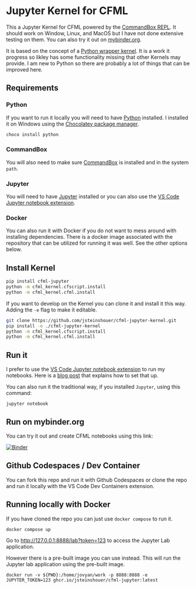 # Jupyter Kernel for CFML

This a Jupyter Kernel for CFML powered by the [CommandBox REPL](https://commandbox.ortusbooks.com/usage/repl). It should work on Window, Linux, and MacOS but I have not done extensive testing on them. You can also try it out on [mybinder.org](https://mybinder.org/v2/gh/jsteinshouer/cfml-jupyter-kernel/main?urlpath=/tree).

It is based on the concept of a [Python wrapper kernel](https://jupyter-client.readthedocs.io/en/latest/wrapperkernels.html). It is a work it progress so likley has some functionality missing that other Kernels may provide. I am new to Python so there are probably a lot of things that can be improved here.

## Requirements

### Python

If you want to run it locally you will need to have [Python](https://wiki.python.org/moin/BeginnersGuide/Download) installed. I installed it on Windows using the [Chocolatey package manager](https://chocolatey.org/).

```bash
choco install python
```

### CommandBox

You will also need to make sure [CommandBox](https://commandbox.ortusbooks.com/setup/download) is installed and in the system `path`.

### Jupyter

You will need to have [Jupyter](https://jupyter.org/install) installed or you can also use the [VS Code Jupyter notebook extension](https://marketplace.visualstudio.com/items?itemName=ms-toolsai.jupyter).

### Docker

You can also run it with Docker if you do not want to mess around with installing dependencies. There is a docker image associated with the repository that can be utilized for running it was well. See the other options below.

## Install Kernel 

```bash
pip install cfml-jupyter
python -m cfml_kernel.cfscript.install
python -m cfml_kernel.cfml.install
```

If you want to develop on the Kernel you can clone it and install it this way. Adding the `-e` flag to make it editable.

```bash
git clone https://github.com/jsteinshouer/cfml-jupyter-kernel.git
pip install -e ./cfml-jupyter-kernel
python -m cfml_kernel.cfscript.install
python -m cfml_kernel.cfml.install
```

## Run it

I prefer to use the [VS Code Jupyter notebook extension](https://marketplace.visualstudio.com/items?itemName=ms-toolsai.jupyter) to run my notebooks. Here is a [blog post](https://jasonsteinshouer.com/using-cfml-jupyter-kernel-with-vscode.html) that explains how to set that up.

You can also run it the traditional way, if you installed `Jupyter`, using this command:

```
jupyter notebook
```

## Run on mybinder.org

You can try it out and create CFML notebooks using this link:

[![Binder](https://mybinder.org/badge_logo.svg)](https://mybinder.org/v2/gh/jsteinshouer/cfml-jupyter-kernel/main?urlpath=/tree)

## Github Codespaces / Dev Container

You can fork this repo and run it with Github Codespaces or clone the repo and run it locally with the VS Code Dev Containers extension.
## Running locally with Docker

If you have cloned the repo you can just use `docker compose` to run it.

```bash
docker compose up
```

Go to http://127.0.0.1:8888/lab?token=123 to access the Jupyter Lab application.

However there is a pre-built image you can use instead. This will run the Jupyter lab application using the pre-built image.

```
docker run -v ${PWD}:/home/jovyan/work -p 8888:8888 -e JUPYTER_TOKEN=123 ghcr.io/jsteinshouer/cfml-jupyter:latest
```

